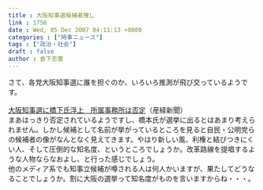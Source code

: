 ```yaml
---
title : 大阪知事選候補者捜し
link : 1756
date : Wed, 05 Dec 2007 04:11:13 +0000
categories : ["時事ニュース"]
tags : ["政治・社会"]
draft : false
author : 倉下忠憲
---
```


さて、各党大阪知事選に誰を担ぐのか、いろいろ推測が飛び交っているようです。<BR><BR><A HREF="http://sankei.jp.msn.com/politics/local/071205/lcl0712051141003-n1.htm" TARGET="_blank">大阪知事選に橋下氏浮上　所属事務所は否定</A>（産経新聞）<BR>まあはっきり否定されているようですし、橋本氏が選挙に出るとはあまり考えられません。しかし候補として名前が挙がっているところを見ると自民・公明党らの候補者の像がなんとなく見えてきます。やはり新しい風、利権と結びつきにくい人、そして圧倒的な知名度、というところでしょうか。改革路線を提唱するような人物ならなおよし、と行った感じでしょう。<BR>他のメディア系でも知事立候補が噂される人は何人かいますが、果たしてどうなることでしょうか。割に大阪の選挙って知名度がものを言いますからね・・・。<br><br>

